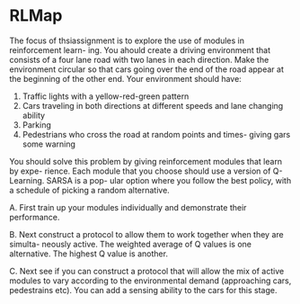 # RLMap

The focus of thsiassignment is to explore the use of modules in reinforcement learn- ing. You ahould create a driving environment that consists of a four lane road with two lanes in each direction. Make the environment circular so that cars going over the end of the road appear at the beginning of the other end.
Your environment should have:

1. Traffic lights with a yellow-red-green pattern
2. Cars traveling in both directions at different speeds and lane changing ability
3. Parking
4. Pedestrians who cross the road at random points and times- giving gars some warning

You should solve this problem by giving reinforcement modules that learn by expe- rience.
Each module that you choose should use a version of Q-Learning. SARSA is a pop- ular option where you follow the best policy, with a schedule of picking a random alternative.

A. First train up your modules individually and demonstrate their performance.

B. Next construct a protocol to allow them to work together when they are simulta- neously active. The weighted average of Q values is one alternative. The highest Q value is another.

C. Next see if you can construct a protocol that will allow the mix of active modules to vary according to the environmental demand (approaching cars, pedestrains etc). You can add a sensing ability to the cars for this stage.
